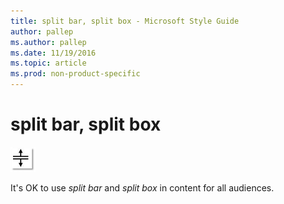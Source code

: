 ```yaml
---
title: split bar, split box - Microsoft Style Guide
author: pallep
ms.author: pallep
ms.date: 11/19/2016
ms.topic: article
ms.prod: non-product-specific
---
```


# split bar, split box

![](media/split-bar-split-box/1404636417.png)

It's OK to use *split bar* and *split box* in content for all audiences.
